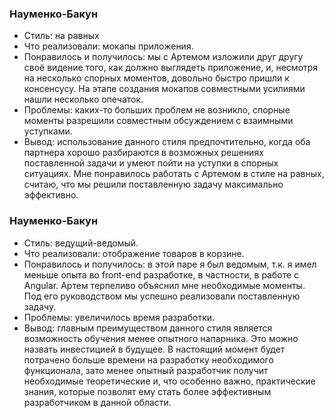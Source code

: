 ### Науменко-Бакун
 * Стиль: на равных
 * Что реализовали: мокапы приложения. 
 * Понравилось и получилось: мы с Артемом изложили друг другу своё видение того, как должно выглядеть приложение, и, несмотря на несколько спорных моментов, довольно быстро пришли к консенсусу. На этапе создания мокапов совместными усилиями нашли несколько опечаток.
 * Проблемы: каких-то больших проблем не возникло, спорные моменты разрешили совместным обсуждением с взаимными уступками.
 * Вывод: использование данного стиля предпочтительно, когда оба партнера хорошо разбираются в возможных решениях поставленной задачи и умеют пойти на уступки в спорных ситуациях. Мне понравилось работать с Артемом в стиле на равных, считаю, что мы решили поставленную задачу максимально эффективно.
 
 ### Науменко-Бакун
  * Стиль: ведущий-ведомый.
  * Что реализовали: отображение товаров в корзине.
  * Понравилось и получилось: в этой паре я был ведомым, т.к. я имел меньше опыта во front-end разработке, в частности, в работе с Angular. Артем терпеливо объяснил мне необходимые моменты. Под его руководством мы успешно реализовали поставленную задачу.
  * Проблемы: увеличилось время разработки.
  * Вывод: главным преимуществом данного стиля является возможность обучения менее опытного напарника. Это можно назвать инвестицией в будущее. В настоящий момент будет потрачено больше времени на разработку необходимого функционала, зато менее опытный разработчик получит необходимые теоретические и, что особенно важно, практические знания, которые позволят ему стать более эффективным разработчиком в данной области.
